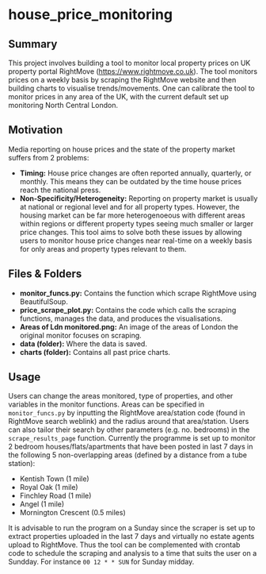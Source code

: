 # house_price_monitoring

## Summary
This project involves building a tool to monitor local property prices on UK property portal RightMove (https://www.rightmove.co.uk). The tool monitors prices on a weekly basis by scraping the RightMove website and then building charts to visualise trends/movements. One can calibrate the tool to monitor prices in any area of the UK, with the current default set up monitoring North Central London.

## Motivation
Media reporting on house prices and the state of the property market suffers from 2 problems:
- **Timing:** House price changes are often reported annually, quarterly, or monthly. This means they can be outdated by the time house prices reach the national press.
- **Non-Specificity/Heterogeneity:** Reporting on property market is usually at national or regional level and for all property types. However, the housing market can be far more heterogenoeous with different areas within regions or different property types seeing much smaller or larger price changes.
This tool aims to solve both these issues by allowing users to monitor house price changes near real-time on a weekly basis for only areas and property types relevant to them.

## Files & Folders
- **monitor_funcs.py:** Contains the function which scrape RightMove using BeautifulSoup.
- **price_scrape_plot.py:** Contains the code which calls the scraping functions, manages the data, and produces the visualisations.
- **Areas of Ldn monitored.png:** An image of the areas of London the original monitor focuses on scraping. 
- **data (folder):** Where the data is saved.
- **charts (folder):** Contains all past price charts.

## Usage
Users can change the areas monitored, type of properties, and other variables in the monitor functions. Areas can be specified in `monitor_funcs.py` by inputting the RightMove area/station code (found in RightMove search weblink) and the radius around that area/station. Users can also tailor their search by other parameters (e.g. no. bedrooms) in the `scrape_results_page` function. Currently the programme is set up to monitor 2 bedroom houses/flats/apartments that have been posted in last 7 days in the following 5 non-overlapping areas (defined by a distance from a tube station): 
- Kentish Town (1 mile)
- Royal Oak (1 mile)
- Finchley Road (1 mile)
- Angel (1 mile)
- Mornington Crescent (0.5 miles)

It is advisable to run the program on a Sunday since the scraper is set up to extract properties uploaded in the last 7 days and virtually no estate agents upload to RightMove. Thus the tool can be complemented with crontab code to schedule the scraping and analysis to a time that suits the user on a Sundday. For instance `00 12 * * SUN` for Sunday midday.